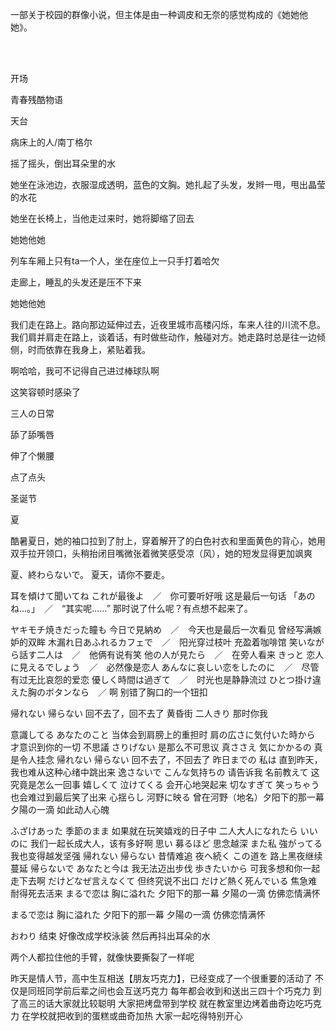 一部关于校园的群像小说，但主体是由一种调皮和无奈的感觉构成的《她她他她》。

<br/><br/>

开场

青春残酷物语

天台

病床上的人/南丁格尔

  摇了摇头，倒出耳朵里的水
  
  她坐在泳池边，衣服湿成透明，蓝色的文胸。她扎起了头发，发辫一甩，甩出晶莹的水花

她坐在长椅上，当他走过来时，她将脚缩了回去

她她他她
 
 
  列车车厢上只有ta一个人，坐在座位上一只手打着哈欠
  
  走廊上，睡乱的头发还是压不下来



她她他她

我们走在路上。路向那边延伸过去，近夜里城市高楼闪烁，车来人往的川流不息。我们肩并肩走在路上，谈着话，有时做些动作，触碰对方。她走路时总是往一边倾侧，时而依靠在我身上，紧贴着我。

啊哈哈，我可不记得自己进过棒球队啊

这笑容顿时感染了

三人の日常

舔了舔嘴唇

伸了个懒腰

点了点头

圣诞节

夏

酷暑夏日，她的袖口拉到了肘上，穿着解开了的白色衬衣和里面黄色的背心，她用双手拉开领口，头稍抬闭目嘴微张着微笑感受凉（风），她的短发显得更加飒爽

夏、終わらないで。
夏天，请你不要走。


耳を傾けて聞いてね これが最後よ　／　你可要听好哦 这是最后一句话
「あのね…。」　／　“其实呢……”
那时说了什么呢？有点想不起来了。

ヤキモチ焼きだった瞳も 今日で見納め　／　今天也是最后一次看见 曾经写满嫉妒的双眸
木漏れ日あふれるカフェで　／　阳光穿过枝叶 充盈着咖啡馆
笑いながら話す二人は　／　他俩有说有笑
他の人が見たら　／　在旁人看来
きっと 恋人に見えるでしょう　／　必然像是恋人
あんなに哀しい恋をしたのに　／　尽管有过无比哀怨的爱恋
優しく時間は過ぎて　／　时光也是静静流过
ひとつ掛け違えた胸のボタンなら　／
啊 别错了胸口的一个钮扣





帰れない 帰らない
回不去了，回不去了
黄昏街 二人きり
那时你我

意識してる あなたのこと
当体会到肩膀上的重担时
肩の広さに気付いた時から
才意识到你的一切
不思議 さりげない
是那么不可思议
真ささえ 気にかかるの
真是令人挂念
帰れない 帰らない
回不去了，不回去了
昨日までの 私は
直到昨天，我也难从这种心绪中跳出来
逸さないで こんな気持ちの
请告诉我
名前教えて
这究竟是怎么一回事
嬉しくて 泣けてくる
会开心地哭起来
切なすぎて 笑っちゃう
也会难过到最后笑了出来
心揺らし 河野に映る
曾在河野（地名）夕阳下的那一幕
夕陽の一滴
如此动人心魄

ふざけあった 季節のまま
如果就在玩笑嬉戏的日子中
二人大人になれたら いいのに
我们一起长成大人，该有多好啊
思い 募るほど
思念越深
また私 強がってる
我也变得越发坚强
帰れない 帰らない
昔情难追
夜へ続く この道を
路上黑夜继续蔓延
帰らないで あなたと今は
我无法迈出步伐
歩きたいから
可我多想和你一起走下去啊
だけどなぜ言えなくて
但终究说不出口
だけど熱く死んでいる
焦急难耐得死去活来
まるで恋は 胸に溢れた
夕阳下的那一幕
夕陽の一滴
仿佛恋情满怀

まるで恋は 胸に溢れた
夕阳下的那一幕
夕陽の一滴
仿佛恋情满怀

おわり
结束
好像改成学校泳装 然后再抖出耳朵的水

两个人都拉住他的手臂，就像快要撕裂了一样呢


昨天是情人节，高中生互相送【朋友巧克力】，已经变成了一个很重要的活动了
不仅是同班同学前后辈之间也会互送巧克力
每年都会收到和送出三四十个巧克力
到了高三的话大家就比较聪明
大家把烤盘带到学校
就在教室里边烤着曲奇边吃巧克力
在学校就把收到的蛋糕或曲奇加热
大家一起吃得特别开心

